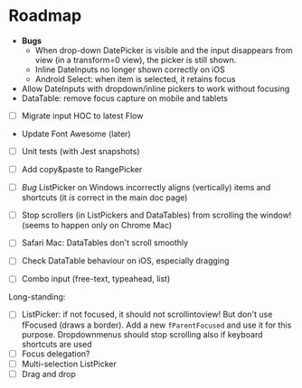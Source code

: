 # Roadmap

* **Bugs**
  * When drop-down DatePicker is visible and the input disappears from view (in a transform=0 view), the picker is still shown.
  * Inline DateInputs no longer shown correctly on iOS
  * Android Select: when item is selected, it retains focus
* Allow DateInputs with dropdown/inline pickers to work without focusing
* DataTable: remove focus capture on mobile and tablets

* [ ] Migrate input HOC to latest Flow
* Update Font Awesome (later)

* [ ] Unit tests (with Jest snapshots)

* [ ] Add copy&paste to RangePicker
* [ ] _Bug_ ListPicker on Windows incorrectly aligns (vertically) items and shortcuts (it _is_ correct in the main doc page)
* [ ] Stop scrollers (in ListPickers and DataTables) from scrolling the window! (seems to happen only on Chrome Mac)
* [ ] Safari Mac: DataTables don't scroll smoothly
* [ ] Check DataTable behaviour on iOS, especially dragging

* [ ] Combo input (free-text, typeahead, list)

Long-standing:

* [ ] ListPicker: if not focused, it should not scrollintoview! But don't use fFocused (draws a border). Add a new `fParentFocused` and use it for this purpose. Dropdownmenus should stop scrolling also if keyboard shortcuts are used
* [ ] Focus delegation?
* [ ] Multi-selection ListPicker
* [ ] Drag and drop
